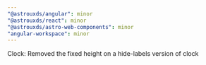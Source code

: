 ```yaml
---
"@astrouxds/angular": minor
"@astrouxds/react": minor
"@astrouxds/astro-web-components": minor
"angular-workspace": minor
---
```


Clock: Removed the fixed height on a hide-labels version of clock
